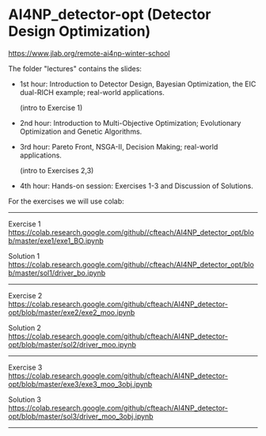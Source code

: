 # AI4NP_detector-opt (Detector Design Optimization)

https://www.jlab.org/remote-ai4np-winter-school

The folder "lectures" contains the slides:

- 1st hour: Introduction to Detector Design, Bayesian Optimization, the EIC dual-RICH example; real-world applications. 
  
  (intro to Exercise 1)

- 2nd hour: Introduction to Multi-Objective Optimization; Evolutionary Optimization and Genetic Algorithms.  

- 3rd hour: Pareto Front, NSGA-II, Decision Making; real-world applications.  
  
  (intro to Exercises 2,3)

- 4th hour: Hands-on session: Exercises 1-3 and Discussion of Solutions.  


For the exercises we will use colab: 

-----------------------------------------------------------------------------------------------------
Exercise 1
https://colab.research.google.com/github//cfteach/AI4NP_detector_opt/blob/master/exe1/exe1_BO.ipynb

Solution 1
https://colab.research.google.com/github//cfteach/AI4NP_detector_opt/blob/master/sol1/driver_bo.ipynb

-----------------------------------------------------------------------------------------------------
Exercise 2
https://colab.research.google.com/github/cfteach/AI4NP_detector-opt/blob/master/exe2/exe2_moo.ipynb 

Solution 2
https://colab.research.google.com/github/cfteach/AI4NP_detector-opt/blob/master/sol2/driver_moo.ipynb 

-----------------------------------------------------------------------------------------------------
Exercise 3
https://colab.research.google.com/github/cfteach/AI4NP_detector-opt/blob/master/exe3/exe3_moo_3obj.ipynb 

Solution 3
https://colab.research.google.com/github/cfteach/AI4NP_detector-opt/blob/master/sol3/driver_moo_3obj.ipynb 

-----------------------------------------------------------------------------------------------------
